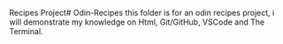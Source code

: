 Recipes Project# Odin-Recipes
this folder is for an odin recipes project, i will demonstrate my knowledge on Html, Git/GitHub, VSCode and The Terminal. 